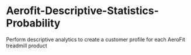 # Aerofit-Descriptive-Statistics-Probability
Perform descriptive analytics to create a customer profile for each AeroFit treadmill product
